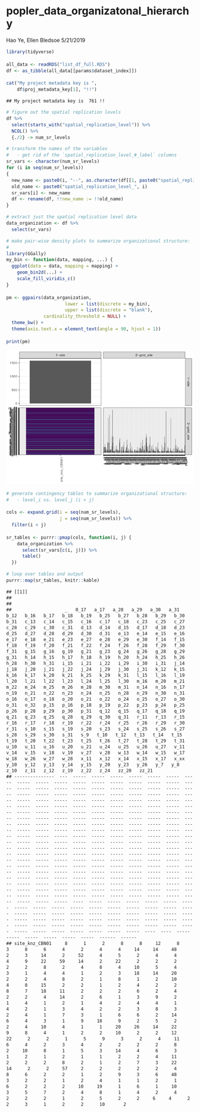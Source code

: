 popler\_data\_organizatonal\_hierarchy
================
Hao Ye, Ellen Bledsoe
5/21/2019

``` r
library(tidyverse)

all_data <- readRDS("list_df_full.RDS")
df <- as_tibble(all_data[[params$dataset_index]])

cat("My project metadata key is ", 
    df$proj_metadata_key[1], "!!")
```

    ## My project metadata key is  761 !!

``` r
# figure out the spatial replication levels
df %>% 
  select(starts_with("spatial_replication_level")) %>%
  NCOL() %>%
  {./2} -> num_sr_levels
```

``` r
# transform the names of the variables
#   - get rid of the `spatial_replication_level_#_label` columns
sr_vars <- character(num_sr_levels)
for (i in seq(num_sr_levels))
{
  new_name <- paste0(i, "--", as.character(df[[1, paste0("spatial_replication_level_", i, "_label")]]))
  old_name <- paste0("spatial_replication_level_", i)
  sr_vars[i] <- new_name
  df <- rename(df, !!new_name := !!old_name)
}
```

``` r
# extract just the spatial replication level data
data_organization <- df %>%
  select(sr_vars)
```

``` r
# make pair-wise density plots to summarize organizational structure:
# 
library(GGally)
my_bin <- function(data, mapping, ...) {
  ggplot(data = data, mapping = mapping) +
    geom_bin2d(...) +
    scale_fill_viridis_c()
}

pm <- ggpairs(data_organization, 
                      lower = list(discrete = my_bin), 
                      upper = list(discrete = "blank"), 
              cardinality_threshold = NULL) + 
  theme_bw() + 
  theme(axis.text.x = element_text(angle = 90, hjust = 1))

print(pm)
```

![](data_report-111_files/figure-markdown_github/unnamed-chunk-5-1.png)

``` r
# generate contingency tables to summarize organizational structure:
#   - level_i vs. level_j (i < j)

cols <- expand.grid(i = seq(num_sr_levels), 
                    j = seq(num_sr_levels)) %>%
  filter(i < j)

sr_tables <- purrr::pmap(cols, function(i, j) {
    data_organization %>%
      select(sr_vars[c(i, j)]) %>%
      table()
  })
```

``` r
# loop over tables and output
purrr::map(sr_tables, knitr::kable)
```

    ## [[1]]
    ## 
    ## 
    ##                    _   0_17   a_17   a_28   a_29   a_30   a_31   b_12   b_16   b_17   b_18   b_19   b_25   b_27   b_28   b_29   b_30   b_31   c_13   c_14   c_15   c_16   c_17   c_18   c_23   c_25   c_27   c_28   c_29   c_30   c_31   d_13   d_14   d_15   d_17   d_18   d_23   d_25   d_27   d_28   d_29   d_30   d_31   e_13   e_14   e_15   e_16   e_17   e_18   e_21   e_23   e_27   e_28   e_29   e_30   f_14   f_15   f_18   f_19   f_20   f_21   f_22   f_24   f_26   f_28   f_29   f_30   f_31   g_15   g_16   g_19   g_21   g_23   g_24   g_26   g_28   g_29   g_31   h_14   h_15   h_17   h_18   h_19   h_20   h_24   h_25   h_26   h_28   h_30   h_31   i_15   i_21   i_22   i_29   i_30   i_31   j_14   j_18   j_20   j_21   j_22   j_24   j_29   j_30   j_31   k_12   k_15   k_16   k_17   k_20   k_21   k_25   k_29   k_31   l_15   l_16   l_19   l_20   l_21   l_22   l_23   l_24   l_25   l_30   m_16   m_20   m_21   m_22   m_24   m_25   m_26   m_28   m_30   m_31   n_14   n_16   n_17   n_19   n_21   n_22   n_23   n_24   n_25   n_28   n_29   n_30   n_31   o_16   o_17   o_18   o_20   o_21   o_22   o_24   o_25   o_27   o_30   o_31   o_32   p_15   p_16   p_18   p_19   p_22   p_23   p_24   p_25   p_26   p_28   p_29   p_30   p_31   q_12   q_15   q_17   q_18   q_19   q_21   q_23   q_25   q_28   q_29   q_30   q_31   r_11   r_13   r_15   r_16   r_17   r_18   r_19   r_22   r_24   r_25   r_26   r_29   r_30   r_31   s_10   s_15   s_19   s_20   s_23   s_24   s_25   s_26   s_27   s_28   s_29   s_30   s_31   s_9   t_10   t_12   t_13   t_14   t_15   t_19   t_20   t_22   t_23   t_25   t_26   t_27   t_28   t_29   t_31   u_10   u_11   u_16   u_20   u_21   u_24   u_25   u_26   u_27   v_11   v_14   v_15   v_18   v_19   v_27   v_28   w_13   w_14   w_15   w_17   w_18   w_26   w_27   w_28   x_11   x_12   x_14   x_15   x_17   x_xx   y_10   y_12   y_13   y_14   y_15   y_20   y_23   y_26   y_7   y_8   z_10   z_11   z_12   z_19   z_22   z_24   zz_20   zz_21
    ## ---------------  ---  -----  -----  -----  -----  -----  -----  -----  -----  -----  -----  -----  -----  -----  -----  -----  -----  -----  -----  -----  -----  -----  -----  -----  -----  -----  -----  -----  -----  -----  -----  -----  -----  -----  -----  -----  -----  -----  -----  -----  -----  -----  -----  -----  -----  -----  -----  -----  -----  -----  -----  -----  -----  -----  -----  -----  -----  -----  -----  -----  -----  -----  -----  -----  -----  -----  -----  -----  -----  -----  -----  -----  -----  -----  -----  -----  -----  -----  -----  -----  -----  -----  -----  -----  -----  -----  -----  -----  -----  -----  -----  -----  -----  -----  -----  -----  -----  -----  -----  -----  -----  -----  -----  -----  -----  -----  -----  -----  -----  -----  -----  -----  -----  -----  -----  -----  -----  -----  -----  -----  -----  -----  -----  -----  -----  -----  -----  -----  -----  -----  -----  -----  -----  -----  -----  -----  -----  -----  -----  -----  -----  -----  -----  -----  -----  -----  -----  -----  -----  -----  -----  -----  -----  -----  -----  -----  -----  -----  -----  -----  -----  -----  -----  -----  -----  -----  -----  -----  -----  -----  -----  -----  -----  -----  -----  -----  -----  -----  -----  -----  -----  -----  -----  -----  -----  -----  -----  -----  -----  -----  -----  -----  -----  -----  -----  -----  -----  -----  -----  -----  -----  -----  -----  -----  -----  -----  -----  -----  -----  -----  -----  ----  -----  -----  -----  -----  -----  -----  -----  -----  -----  -----  -----  -----  -----  -----  -----  -----  -----  -----  -----  -----  -----  -----  -----  -----  -----  -----  -----  -----  -----  -----  -----  -----  -----  -----  -----  -----  -----  -----  -----  -----  -----  -----  -----  -----  -----  -----  -----  -----  -----  -----  -----  -----  -----  ----  ----  -----  -----  -----  -----  -----  -----  ------  ------
    ## site_knz_CBN01     8      1      2      8      8     12      8      3      8      6      4      2      4      4     14     14     48      2      3     14      2     52      4      5      2      4      4      4      9     22     59     14      2     22      2      2      2      2      2      8      2      4      8      4     10      5      4      3      1      4      4      1      2      3     18     14     20      2      2      4      8      2      1      8      1      2     10      4      8     15      2      2      1      2      4      2      2      8      7     18     11      2      2      2      6      2      4      2      2      4     14      2      6      1      3      9      2      1      4      1      2      1      4      2      4      4      1      4      2      1      3      4      2      2      3      8      3      2      4      1      7      3      1      6      6      2     14      6      4      3      1      9     18      9      2      5      2      2      4     10      4      1      1     20     26     14     22      9      8      4      1      2      2     10      2      2     12     22      2      2      1      5      9      3      2      4     11      6      4      2      3      4      2      2      2      2      8      2     10      8      1      5      3     14      4      6      3      1      2      1      2      1      1      2      2      4     11      2      2      2      8      2      1      2      7      3     22     14      2      2     57     2      2      2      2      2      4      8      6      2      2      1      2      9      3      6     48      3      2      2      1      2      4      1      1      2      1      6      2      2      2     10     19      1      6      1     10      3      5      7      2      4      8      1      4      2      4      2      2      2      1      2      5      2      2     6     4      2      2      3      1      2      2      10       2
